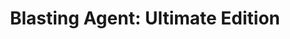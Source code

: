 ---
title: "Blasting Agent: Ultimate Edition"
developer: Axol Studio
image: BlastingAgent.jpg
link: http://www.blastingagent.com/
windows: http://store.steampowered.com/app/453810
featured: true
---